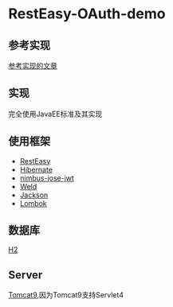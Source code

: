# RestEasy-OAuth-demo

## 参考实现
[参考实现的文章](https://www.baeldung.com/java-ee-oauth2-implementation)

## 实现
完全使用JavaEE标准及其实现

## 使用框架
- [RestEasy](https://resteasy.dev/)
- [Hibernate](https://hibernate.org/orm/)
- [nimbus-jose-jwt](https://connect2id.com/products/nimbus-jose-jwt)
- [Weld](https://weld.cdi-spec.org/)
- [Jackson](https://github.com/FasterXML)
- [Lombok](https://projectlombok.org/setup/maven)
## 数据库
[H2](https://www.h2database.com/html/main.html)
## Server
[Tomcat9](https://tomcat.apache.org/download-90.cgi),因为Tomcat9支持Servlet4
